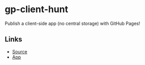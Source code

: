 # gp-client-hunt
Publish a client-side app (no central storage) with GitHub Pages! 

## Links
- [Source](https://github.com/GUNDUPOOJA/gp-client-hunt)
- [App](https://gundupooja.github.io/gp-client-hunt)
